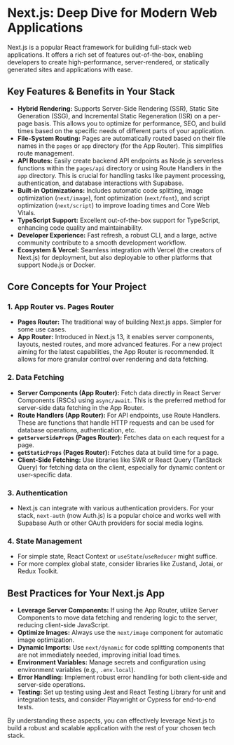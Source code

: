# Next.js: Deep Dive for Modern Web Applications

Next.js is a popular React framework for building full-stack web applications. It offers a rich set of features out-of-the-box, enabling developers to create high-performance, server-rendered, or statically generated sites and applications with ease.

## Key Features & Benefits in Your Stack

*   **Hybrid Rendering:** Supports Server-Side Rendering (SSR), Static Site Generation (SSG), and Incremental Static Regeneration (ISR) on a per-page basis. This allows you to optimize for performance, SEO, and build times based on the specific needs of different parts of your application.
*   **File-System Routing:** Pages are automatically routed based on their file names in the `pages` or `app` directory (for the App Router). This simplifies route management.
*   **API Routes:** Easily create backend API endpoints as Node.js serverless functions within the `pages/api` directory or using Route Handlers in the `app` directory. This is crucial for handling tasks like payment processing, authentication, and database interactions with Supabase.
*   **Built-in Optimizations:** Includes automatic code splitting, image optimization (`next/image`), font optimization (`next/font`), and script optimization (`next/script`) to improve loading times and Core Web Vitals.
*   **TypeScript Support:** Excellent out-of-the-box support for TypeScript, enhancing code quality and maintainability.
*   **Developer Experience:** Fast refresh, a robust CLI, and a large, active community contribute to a smooth development workflow.
*   **Ecosystem & Vercel:** Seamless integration with Vercel (the creators of Next.js) for deployment, but also deployable to other platforms that support Node.js or Docker.

## Core Concepts for Your Project

### 1. App Router vs. Pages Router
*   **Pages Router:** The traditional way of building Next.js apps. Simpler for some use cases.
*   **App Router:** Introduced in Next.js 13, it enables server components, layouts, nested routes, and more advanced features. For a new project aiming for the latest capabilities, the App Router is recommended. It allows for more granular control over rendering and data fetching.

### 2. Data Fetching
*   **Server Components (App Router):** Fetch data directly in React Server Components (RSCs) using `async/await`. This is the preferred method for server-side data fetching in the App Router.
*   **Route Handlers (App Router):** For API endpoints, use Route Handlers. These are functions that handle HTTP requests and can be used for database operations, authentication, etc.
*   **`getServerSideProps` (Pages Router):** Fetches data on each request for a page.
*   **`getStaticProps` (Pages Router):** Fetches data at build time for a page.
*   **Client-Side Fetching:** Use libraries like SWR or React Query (TanStack Query) for fetching data on the client, especially for dynamic content or user-specific data.

### 3. Authentication
*   Next.js can integrate with various authentication providers. For your stack, `next-auth` (now Auth.js) is a popular choice and works well with Supabase Auth or other OAuth providers for social media logins.

### 4. State Management
*   For simple state, React Context or `useState`/`useReducer` might suffice.
*   For more complex global state, consider libraries like Zustand, Jotai, or Redux Toolkit.

## Best Practices for Your Next.js App

*   **Leverage Server Components:** If using the App Router, utilize Server Components to move data fetching and rendering logic to the server, reducing client-side JavaScript.
*   **Optimize Images:** Always use the `next/image` component for automatic image optimization.
*   **Dynamic Imports:** Use `next/dynamic` for code splitting components that are not immediately needed, improving initial load times.
*   **Environment Variables:** Manage secrets and configuration using environment variables (e.g., `.env.local`).
*   **Error Handling:** Implement robust error handling for both client-side and server-side operations.
*   **Testing:** Set up testing using Jest and React Testing Library for unit and integration tests, and consider Playwright or Cypress for end-to-end tests.

By understanding these aspects, you can effectively leverage Next.js to build a robust and scalable application with the rest of your chosen tech stack.
